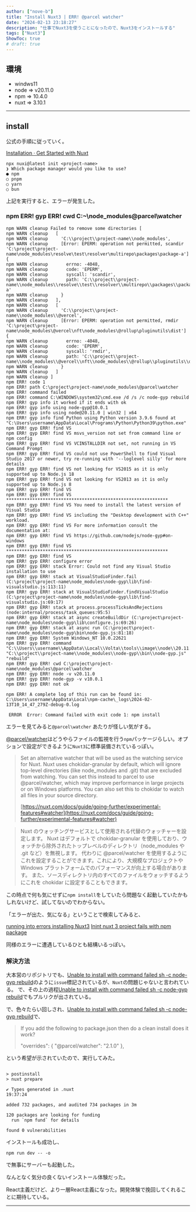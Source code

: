 ```yaml
---
author: ["nove-b"]
title: "Install Nuxt3 | ERR! @parcel watcher"
date: "2024-02-13 23:18:27"
description: "仕事でNuxt3を使うことになったので、Nuxt3をインストールする"
tags: ["Nuxt3"]
ShowToc: true
# draft: true
---
```


## 環境
- windws11
- node => v20.11.0
- npm => 10.4.0
- nuxt => 3.10.1
---


## install

公式の手順に従っていく。

[Installation · Get Started with Nuxt](https://nuxt.com/docs/getting-started/installation)

```
npx nuxi@latest init <project-name>
❯ Which package manager would you like to use?
● npm
○ pnpm
○ yarn
○ bun
```
上記を実行すると、エラーが発生した。

### npm ERR! gyp ERR! cwd C:~\node_modules\@parcel\watcher
 

```
npm WARN cleanup Failed to remove some directories [
npm WARN cleanup   [
npm WARN cleanup     'C:\\project\\project-name\\node_modules',
npm WARN cleanup     [Error: EPERM: operation not permitted, scandir 'C:\project\project-name\node_modules\resolve\test\resolver\multirepo\packages\package-a'] {
npm WARN cleanup       errno: -4048,
npm WARN cleanup       code: 'EPERM',
npm WARN cleanup       syscall: 'scandir',
npm WARN cleanup       path: 'C:\\project\\project-name\\node_modules\\resolve\\test\\resolver\\multirepo\\packages\\package-a'
npm WARN cleanup     }
npm WARN cleanup   ],
npm WARN cleanup   [
npm WARN cleanup     'C:\\project\\project-name\\node_modules\\@vercel',
npm WARN cleanup     [Error: EPERM: operation not permitted, rmdir 'C:\project\project-name\node_modules\@vercel\nft\node_modules\@rollup\pluginutils\dist'] {
npm WARN cleanup       errno: -4048,
npm WARN cleanup       code: 'EPERM',
npm WARN cleanup       syscall: 'rmdir',
npm WARN cleanup       path: 'C:\\project\\project-name\\node_modules\\@vercel\\nft\\node_modules\\@rollup\\pluginutils\\dist'
npm WARN cleanup     }
npm WARN cleanup   ]
npm WARN cleanup ]
npm ERR! code 1
npm ERR! path C:\project\project-name\node_modules\@parcel\watcher
npm ERR! command failed
npm ERR! command C:\WINDOWS\system32\cmd.exe /d /s /c node-gyp rebuild
npm ERR! gyp info it worked if it ends with ok
npm ERR! gyp info using node-gyp@10.0.1
npm ERR! gyp info using node@20.11.0 | win32 | x64
npm ERR! gyp info find Python using Python version 3.9.6 found at "C:\Users\username\AppData\Local\Programs\Python\Python39\python.exe"
npm ERR! gyp ERR! find VS
npm ERR! gyp ERR! find VS msvs_version not set from command line or npm config
npm ERR! gyp ERR! find VS VCINSTALLDIR not set, not running in VS Command Prompt
npm ERR! gyp ERR! find VS could not use PowerShell to find Visual Studio 2017 or newer, try re-running with '--loglevel silly' for more details
npm ERR! gyp ERR! find VS not looking for VS2015 as it is only supported up to Node.js 18
npm ERR! gyp ERR! find VS not looking for VS2013 as it is only supported up to Node.js 8
npm ERR! gyp ERR! find VS
npm ERR! gyp ERR! find VS **************************************************************
npm ERR! gyp ERR! find VS You need to install the latest version of Visual Studio
npm ERR! gyp ERR! find VS including the "Desktop development with C++" workload.
npm ERR! gyp ERR! find VS For more information consult the documentation at:
npm ERR! gyp ERR! find VS https://github.com/nodejs/node-gyp#on-windows
npm ERR! gyp ERR! find VS **************************************************************
npm ERR! gyp ERR! find VS
npm ERR! gyp ERR! configure error
npm ERR! gyp ERR! stack Error: Could not find any Visual Studio installation to use
npm ERR! gyp ERR! stack at VisualStudioFinder.fail (C:\project\project-name\node_modules\node-gyp\lib\find-visualstudio.js:113:11)
npm ERR! gyp ERR! stack at VisualStudioFinder.findVisualStudio (C:\project\project-name\node_modules\node-gyp\lib\find-visualstudio.js:69:17)
npm ERR! gyp ERR! stack at process.processTicksAndRejections (node:internal/process/task_queues:95:5)
npm ERR! gyp ERR! stack at async createBuildDir (C:\project\project-name\node_modules\node-gyp\lib\configure.js:69:26)
npm ERR! gyp ERR! stack at async run (C:\project\project-name\node_modules\node-gyp\bin\node-gyp.js:81:18)
npm ERR! gyp ERR! System Windows_NT 10.0.22621
npm ERR! gyp ERR! command "C:\\Users\\username\\AppData\\Local\\Volta\\tools\\image\\node\\20.11.0\\node.exe" "C:\\project\\project-name\\node_modules\\node-gyp\\bin\\node-gyp.js" "rebuild"
npm ERR! gyp ERR! cwd C:\project\project-name\node_modules\@parcel\watcher
npm ERR! gyp ERR! node -v v20.11.0
npm ERR! gyp ERR! node-gyp -v v10.0.1
npm ERR! gyp ERR! not ok

npm ERR! A complete log of this run can be found in: C:\Users\username\AppData\Local\npm-cache\_logs\2024-02-13T10_14_47_279Z-debug-0.log

 ERROR  Error: Command failed with exit code 1: npm install
```

エラーを見てみると`@parcel\watcher` あたりが怪しい気がする。

[@parcel/watcher](https://www.npmjs.com/package/@parcel/watcher)はどうやらファイルの監視を行う`npm`パッケージらしい。オプションで設定ができるように`Nuxt3`に標準装備されているっぽい。

> Set an alternative watcher that will be used as the watching service for Nuxt.
> Nuxt uses chokidar-granular by default, which will ignore top-level directories (like node_modules and .git) that are excluded from watching.
> You can set this instead to parcel to use @parcel/watcher, which may improve performance in large projects or on Windows platforms.
> You can also set this to chokidar to watch all files in your source directory.
>
> [https://nuxt.com/docs/guide/going-further/experimental-features#watcher](https://nuxt.com/docs/guide/going-further/experimental-features#watcher)

> Nuxt のウォッチングサービスとして使用される代替のウォッチャーを設定します。
> Nuxt はデフォルトで chokidar-granular を使用しており、ウォッチから除外されたトップレベルのディレクトリ（node_modules や .git など）を無視します。
> 代わりに @parcel/watcher を使用するようにこれを設定することができます。これにより、大規模なプロジェクトや Windows プラットフォームでのパフォーマンスが向上する場合があります。
> また、ソースディレクトリ内のすべてのファイルをウォッチするようにこれを chokidar に設定することもできます。


この時点で何も気にせずに`npm install`をしていたら問題なく起動していたかもしれないけど、試してないのでわからない。

「エラーが出た、気になる」ということで検索してみると、

[running into errors installing Nuxt3](https://stackoverflow.com/questions/77976536/running-into-errors-installing-nuxt3)
[Inint nuxt 3 project fails with npm package](https://stackoverflow.com/questions/77893072/inint-nuxt-3-project-fails-with-npm-package)

同様のエラーに遭遇しているひとも結構いるっぽい。

### 解決方法

大本営のリポジトリでも、[Unable to install with command failed sh -c node-gyp rebuild](https://github.com/nuxt/nuxt/issues/25478)のように`issue`標記されているが、`Nuxt`の問題じゃないと言われている。
で、その上の過程[Unable to install with command failed sh -c node-gyp rebuild](https://github.com/unjs/nitro/issues/2123)でもプルリクが出されている。

で、色々たらい回しされ、[Unable to install with command failed sh -c node-gyp rebuild](https://github.com/unjs/nitro/issues/2123)で、

> If you add the following to package.json then do a clean install does it work?
> 
> "overrides": {
>    "@parcel/watcher": "2.1.0"
> },

という希望が示されていたので、実行してみた。

```$ npm i

> postinstall
> nuxt prepare

✔ Types generated in .nuxt                                                                                                                                                                                                                                19:37:24

added 732 packages, and audited 734 packages in 3m

120 packages are looking for funding
  run `npm fund` for details

found 0 vulnerabilities
```

インストールも成功し、

```
npm run dev -- -o
```

で無事にサーバーも起動した。

なんとなく気分の良くないインストール体験だった。

React主義だけど、より一層React主義になった。開発体験で挽回してくれることに期待している。

---